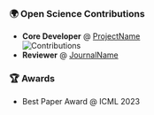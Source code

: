 ### 🌍 Open Science Contributions
- **Core Developer** @ [ProjectName](https://github.com/project)  
  ![Contributions](https://img.shields.io/github/contributors/project/repo)
- **Reviewer** @ [JournalName]()  

### 🏆 Awards
- Best Paper Award @ ICML 2023  
